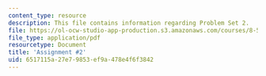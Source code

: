 ```yaml
---
content_type: resource
description: This file contains information regarding Problem Set 2.
file: https://ol-ocw-studio-app-production.s3.amazonaws.com/courses/8-592j-statistical-physics-in-biology-spring-2011/6517115a27e79853ef9a478e4f6f3842_MIT8_592JS11_PS2.pdf
file_type: application/pdf
resourcetype: Document
title: 'Assignment #2'
uid: 6517115a-27e7-9853-ef9a-478e4f6f3842
---
```

